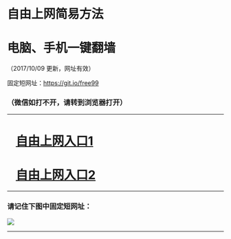 ﻿# 自由上网简易方法

# 电脑、手机一键翻墙

（2017/10/09 更新，网址有效）

固定短网址：https://git.io/free99

### （微信如打不开，请转到浏览器打开）


***





# &nbsp;&nbsp; <a href="http://ft60428120.fwq-tz-1001.info/fwqtz01.html?t=10090013276 " target="_blank">自由上网入口1</a>
# &nbsp;&nbsp; <a href="http://ft2275424851.fwq-tz-1002.info/fwqtz02.html?t=100900116818 " target="_blank">自由上网入口2</a>
***

### 请记住下图中固定短网址：

<img src="https://s3-us-west-2.amazonaws.com/fwq-1001/yjfq-20170905okok.png" /> 


***

